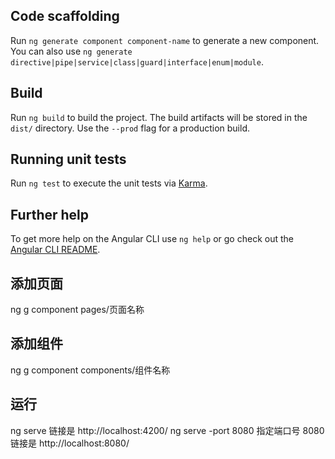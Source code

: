 ## Code scaffolding

Run `ng generate component component-name` to generate a new component. You can also use `ng generate directive|pipe|service|class|guard|interface|enum|module`.

## Build

Run `ng build` to build the project. The build artifacts will be stored in the `dist/` directory. Use the `--prod` flag for a production build.

## Running unit tests

Run `ng test` to execute the unit tests via [Karma](https://karma-runner.github.io).

## Further help

To get more help on the Angular CLI use `ng help` or go check out the [Angular CLI README](https://github.com/angular/angular-cli/blob/master/README.md).



## 添加页面
ng g component pages/页面名称

## 添加组件
ng g component components/组件名称 

## 运行
ng serve   链接是 http://localhost:4200/
ng serve -port 8080  指定端口号 8080 链接是 http://localhost:8080/




